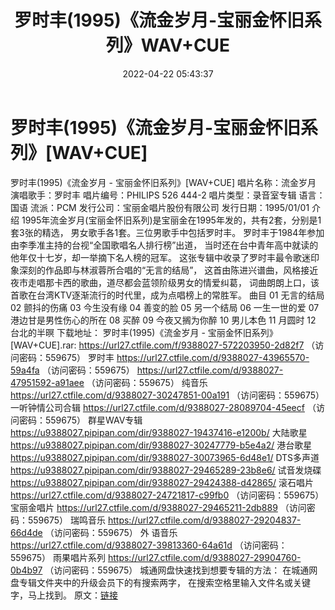 ﻿---
title: 罗时丰(1995)《流金岁月-宝丽金怀旧系列》WAV+CUE
date: 2022-04-22 05:43:37
categories: WAV车载音乐、镜像
tags: 国语流行
---
# 罗时丰(1995)《流金岁月-宝丽金怀旧系列》[WAV+CUE]

罗时丰(1995)《流金岁月 - 宝丽金怀旧系列》[WAV+CUE]
唱片名称：流金岁月
演唱歌手：罗时丰
唱片编号：PHILIPS 526
444-2
唱片类型：录音室专辑
语言：国语
流派：PCM
发行公司：宝丽金唱片股份有限公司
发行日期：1995/01/01
介绍
1995年流金岁月(宝丽金怀旧系列)是宝丽金在1995年发的，共有2套，分别是1套3张的精选，
男女歌手各1套。三位男歌手中包括罗时丰。
罗时丰于1984年参加由李季准主持的台视“全国歌唱名人排行榜”出道，
当时还在台中青年高中就读的他年仅十七岁，却一举摘下名人榜的冠军。
这张专辑中收录了罗时丰最令歌迷印象深刻的作品即与林淑蓉所合唱的“无言的结局”，
这首由陈进兴谱曲，风格接近夜市走唱那卡西的歌曲，道尽都会蓝领阶级男女的情爱纠葛，
词曲朗朗上口，该首歌在台湾KTV逐渐流行的时代里，成为点唱榜上的常胜军。
曲目
01 无言的结局
02 颤抖的伤痛
03 今生没有缘
04 善变的脸
05 另一个结局
06 一生一世的爱
07 港边甘是男性伤心的所在
08 买醉
09 今夜又搁为你醉
10 男儿本色
11 月圆时
12 台北的半暝
下载地址：
罗时丰(1995)《流金岁月 - 宝丽金怀旧系列》[WAV+CUE].rar: https://url27.ctfile.com/f/9388027-572203950-2d82f7
（访问密码：559675）
罗时丰
https://url27.ctfile.com/d/9388027-43965570-59a4fa
（访问密码：559675）
https://url27.ctfile.com/d/9388027-47951592-a91aee
（访问密码：559675）
纯音乐
https://url27.ctfile.com/d/9388027-30247851-00a191
（访问密码：559675）
一听钟情公司合辑
https://url27.ctfile.com/d/9388027-28089704-45eecf
（访问密码：559675）
群星WAV专辑
https://u9388027.pipipan.com/dir/9388027-19437416-e1200b/
大陆歌星
https://u9388027.pipipan.com/dir/9388027-30247779-b5e4a2/
港台歌星
https://u9388027.pipipan.com/dir/9388027-30073965-6d48e1/
DTS多声道
https://u9388027.pipipan.com/dir/9388027-29465289-23b8e6/
试音发烧碟
https://u9388027.pipipan.com/dir/9388027-29424388-d42865/
滚石唱片
https://url27.ctfile.com/d/9388027-24721817-c99fb0
（访问密码：559675）
宝丽金唱片
https://url27.ctfile.com/d/9388027-29465211-2db889
（访问密码：559675）
瑞鸣音乐
https://url27.ctfile.com/d/9388027-29204837-66d4de
（访问密码：559675）
外
语音乐
https://url27.ctfile.com/d/9388027-39813360-64a61d
（访问密码：559675）
雨果唱片系列
https://url27.ctfile.com/d/9388027-29904760-0b4b97
（访问密码：559675）
城通网盘快速找到想要专辑的方法：
在城通网盘专辑文件夹中的升级会员下的有搜索两字，
在搜索空格里输入文件名或关键字，马上找到。
原文：[链接](https://blog.sina.com.cn/s/blog_1647c7e7601030wsh.html)